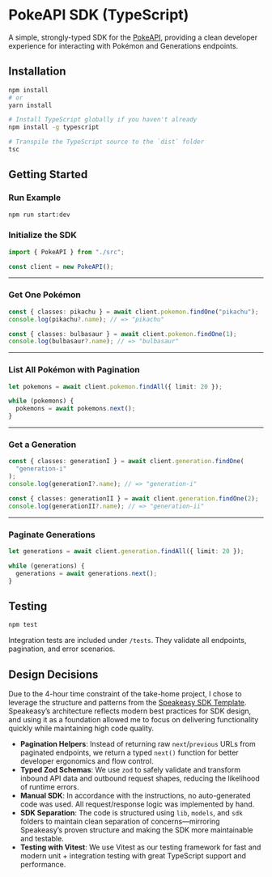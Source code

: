 # PokeAPI SDK (TypeScript)

A simple, strongly-typed SDK for the [PokeAPI](https://pokeapi.co/), providing a clean developer experience for interacting with Pokémon and Generations endpoints.

## Installation

```bash
npm install
# or
yarn install
```

```bash
# Install TypeScript globally if you haven't already
npm install -g typescript

# Transpile the TypeScript source to the `dist` folder
tsc
```

## Getting Started

### Run Example

```bash
npm run start:dev
```

### Initialize the SDK

```ts
import { PokeAPI } from "./src";

const client = new PokeAPI();
```

---

### Get One Pokémon

```ts
const { classes: pikachu } = await client.pokemon.findOne("pikachu");
console.log(pikachu?.name); // => "pikachu"

const { classes: bulbasaur } = await client.pokemon.findOne(1);
console.log(bulbasaur?.name); // => "bulbasaur"
```

---

### List All Pokémon with Pagination

```ts
let pokemons = await client.pokemon.findAll({ limit: 20 });

while (pokemons) {
  pokemons = await pokemons.next();
}
```

---

### Get a Generation

```ts
const { classes: generationI } = await client.generation.findOne(
  "generation-i"
);
console.log(generationI?.name); // => "generation-i"

const { classes: generationII } = await client.generation.findOne(2);
console.log(generationII?.name); // => "generation-ii"
```

---

### Paginate Generations

```ts
let generations = await client.generation.findAll({ limit: 20 });

while (generations) {
  generations = await generations.next();
}
```

## Testing

```bash
npm test
```

Integration tests are included under `/tests`. They validate all endpoints, pagination, and error scenarios.

## Design Decisions

Due to the 4-hour time constraint of the take-home project, I chose to leverage the structure and patterns from the [Speakeasy SDK Template](https://github.com/speakeasy-sdks/template-sdk). Speakeasy’s architecture reflects modern best practices for SDK design, and using it as a foundation allowed me to focus on delivering functionality quickly while maintaining high code quality.

- **Pagination Helpers**: Instead of returning raw `next`/`previous` URLs from paginated endpoints, we return a typed `next()` function for better developer ergonomics and flow control.
- **Typed Zod Schemas**: We use `zod` to safely validate and transform inbound API data and outbound request shapes, reducing the likelihood of runtime errors.
- **Manual SDK**: In accordance with the instructions, no auto-generated code was used. All request/response logic was implemented by hand.
- **SDK Separation**: The code is structured using `lib`, `models`, and `sdk` folders to maintain clean separation of concerns—mirroring Speakeasy’s proven structure and making the SDK more maintainable and testable.
- **Testing with Vitest**: We use Vitest as our testing framework for fast and modern unit + integration testing with great TypeScript support and performance.

